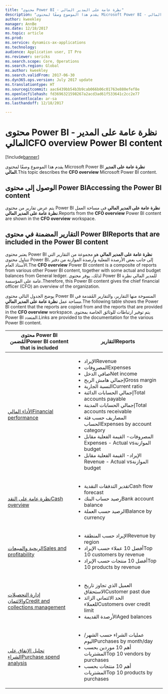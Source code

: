 ```yaml
---
title: "محتوى Power BI - نظرة عامة على المدير المالي"
description: "يقدم هذا الموضوع وصفًا لمحتوى Microsoft Power BI - نظرة عامة على المدير المالي."
author: kweekley
manager: AnnBe
ms.date: 12/18/2017
ms.topic: article
ms.prod: 
ms.service: dynamics-ax-applications
ms.technology: 
audience: Application user, IT Pro
ms.reviewer: sericks
ms.search.scope: Core, Operations
ms.search.region: Global
ms.author: kweekley
ms.search.validFrom: 2017-06-30
ms.dyn365.ops.version: July 2017 update
ms.translationtype: HT
ms.sourcegitcommit: aac6439bb54b3b9cab066b06c01763e880efef8e
ms.openlocfilehash: fd3696321598267a2acd3ad61f533641c2cc2e77
ms.contentlocale: ar-sa
ms.lasthandoff: 12/18/2017

---
```


# <a name="cfo-overview-power-bi-content"></a><span data-ttu-id="0b4cf-103">محتوى Power BI - نظرة عامة على المدير المالي</span><span class="sxs-lookup"><span data-stu-id="0b4cf-103">CFO overview Power BI content</span></span>

[!include[banner](../includes/banner.md)]


<span data-ttu-id="0b4cf-104">يقدم هذا الموضوع وصفًا لمحتوى Microsoft Power BI **نظرة عامة على المدير المالي**.</span><span class="sxs-lookup"><span data-stu-id="0b4cf-104">This topic describes the **CFO overview** Microsoft Power BI content.</span></span> 

## <a name="accessing-the-power-bi-content"></a><span data-ttu-id="0b4cf-105">الوصول إلى محتوى Power BI</span><span class="sxs-lookup"><span data-stu-id="0b4cf-105">Accessing the Power BI content</span></span>

<span data-ttu-id="0b4cf-106">يتم عرض تقارير من محتوى Power BI **نظرة عامة على المدير المالي** في مساحة العمل **نظرة عامة على المدير المالي**.</span><span class="sxs-lookup"><span data-stu-id="0b4cf-106">Reports from the **CFO overview** Power BI content are shown in the **CFO overview** workspace.</span></span>

## <a name="reports-that-are-included-in-the-power-bi-content"></a><span data-ttu-id="0b4cf-107">التقارير المضمنة في محتوى Power BI</span><span class="sxs-lookup"><span data-stu-id="0b4cf-107">Reports that are included in the Power BI content</span></span>
<span data-ttu-id="0b4cf-108">يعتبر محتوى Power BI **نظرة عامة على المدير المالي** هو مجموعة من التقارير التي تتناول محتوى Power BI، إلى جانب بعض الأرصدة الفعلية وأرصدة الموازنة من دفتر الأستاذ العام.</span><span class="sxs-lookup"><span data-stu-id="0b4cf-108">The **CFO overview** Power BI content is a composite of reports from various other Power BI content, together with some actual and budget balances from General ledger.</span></span> <span data-ttu-id="0b4cf-109">لذلك، يوفر محتوى Power BI للمدير المالي نظرة عامة على المؤسسة.</span><span class="sxs-lookup"><span data-stu-id="0b4cf-109">Therefore, this Power BI content gives the chief financial officer (CFO) an overview of the organization.</span></span>

<span data-ttu-id="0b4cf-110">يوضح الجدول التالي محتوى Power BI المنسوخة منها التقارير، والتقارير المُقدمة في مساحة عمل **نظرة عامة على المدير المالي**.</span><span class="sxs-lookup"><span data-stu-id="0b4cf-110">The following table shows the Power BI content that the reports are copied from and the reports that are provided in the **CFO overview** workspace.</span></span> <span data-ttu-id="0b4cf-111">يتم توفير ارتباطات للوثائق الخاصة بمحتوى Power BI المتعدد.</span><span class="sxs-lookup"><span data-stu-id="0b4cf-111">Links are provided to the documentation for the various Power BI content.</span></span>

| <span data-ttu-id="0b4cf-112">محتوى Power BI المُضمن</span><span class="sxs-lookup"><span data-stu-id="0b4cf-112">Power BI content that is included</span></span>     | <span data-ttu-id="0b4cf-113">التقارير</span><span class="sxs-lookup"><span data-stu-id="0b4cf-113">Reports</span></span> |
|---------------------------------------|---------|
| [<span data-ttu-id="0b4cf-114">الأداء المالي</span><span class="sxs-lookup"><span data-stu-id="0b4cf-114">Financial performance</span></span>](financial-performance-power-bi-content-pack.md) | <ul><li><span data-ttu-id="0b4cf-115">الإيراد</span><span class="sxs-lookup"><span data-stu-id="0b4cf-115">Revenue</span></span></li><li><span data-ttu-id="0b4cf-116">المصروفات</span><span class="sxs-lookup"><span data-stu-id="0b4cf-116">Expenses</span></span></li><li><span data-ttu-id="0b4cf-117">صافي الدخل</span><span class="sxs-lookup"><span data-stu-id="0b4cf-117">Net income</span></span></li><li><span data-ttu-id="0b4cf-118">إجمالي هامش الربح</span><span class="sxs-lookup"><span data-stu-id="0b4cf-118">Gross margin</span></span></li><li><span data-ttu-id="0b4cf-119">النسبة الجارية</span><span class="sxs-lookup"><span data-stu-id="0b4cf-119">Current ratio</span></span></li><li><span data-ttu-id="0b4cf-120">إجمالي الحسابات الدائنة</span><span class="sxs-lookup"><span data-stu-id="0b4cf-120">Total accounts payable</span></span></li><li><span data-ttu-id="0b4cf-121">إجمالي الحسابات المدينة</span><span class="sxs-lookup"><span data-stu-id="0b4cf-121">Total accounts receivable</span></span></li><li><span data-ttu-id="0b4cf-122">المصاريف حسب فئة الحساب</span><span class="sxs-lookup"><span data-stu-id="0b4cf-122">Expenses by account category</span></span></li><li><span data-ttu-id="0b4cf-123">المصروفات- ‏‫القيمة الفعلية مقابل الموازنة</span><span class="sxs-lookup"><span data-stu-id="0b4cf-123">Expenses - Actual vs budget</span></span></li><li><span data-ttu-id="0b4cf-124">الإيراد- ‏‫القيمة الفعلية مقابل الموازنة</span><span class="sxs-lookup"><span data-stu-id="0b4cf-124">Revenue - Actual vs budget</span></span></li></ul> |
| [<span data-ttu-id="0b4cf-125">نظرة عامة على النقد</span><span class="sxs-lookup"><span data-stu-id="0b4cf-125">Cash overview</span></span>](../../financials/cash-bank-management/Cash-Overview-Power-BI-content.md) | <ul><li><span data-ttu-id="0b4cf-126">تقدير التدفقات النقدية</span><span class="sxs-lookup"><span data-stu-id="0b4cf-126">Cash flow forecast</span></span></li><li><span data-ttu-id="0b4cf-127">رصيد حساب البنك</span><span class="sxs-lookup"><span data-stu-id="0b4cf-127">Bank account balance</span></span></li><li><span data-ttu-id="0b4cf-128">الرصيد حسب العملة</span><span class="sxs-lookup"><span data-stu-id="0b4cf-128">Balance by currency</span></span></li></ul> |
| [<span data-ttu-id="0b4cf-129">الربحية والمبيعات</span><span class="sxs-lookup"><span data-stu-id="0b4cf-129">Sales and profitability</span></span>](sales-profitability-performance-content-pack.md) | <ul><li><span data-ttu-id="0b4cf-130">الإيراد حسب المنطقة</span><span class="sxs-lookup"><span data-stu-id="0b4cf-130">Revenue by region</span></span></li><li><span data-ttu-id="0b4cf-131">أفضل 10 عملاء حسب الإيراد</span><span class="sxs-lookup"><span data-stu-id="0b4cf-131">Top 10 customers by revenue</span></span></li><li><span data-ttu-id="0b4cf-132">أفضل 10 منتجات حسب الإيراد</span><span class="sxs-lookup"><span data-stu-id="0b4cf-132">Top 10 products by revenue</span></span></li></ul> |
| [<span data-ttu-id="0b4cf-133">إدارة التحصيلات والائتمان</span><span class="sxs-lookup"><span data-stu-id="0b4cf-133">Credit and collections management</span></span>](../../financials/accounts-receivable/credit-collections-power-bi.md) | <ul><li><span data-ttu-id="0b4cf-134">العميل الذي تجاوز تاريخ الاستحقاق</span><span class="sxs-lookup"><span data-stu-id="0b4cf-134">Customer past due</span></span></li><li><span data-ttu-id="0b4cf-135">الحد الائتماني الزائد للعملاء</span><span class="sxs-lookup"><span data-stu-id="0b4cf-135">Customers over credit limit</span></span></li><li><span data-ttu-id="0b4cf-136">الأرصدة القديمة</span><span class="sxs-lookup"><span data-stu-id="0b4cf-136">Aged balances</span></span></li></ul> |
| [<span data-ttu-id="0b4cf-137">تحليل الإنفاق على الشراء</span><span class="sxs-lookup"><span data-stu-id="0b4cf-137">Purchase spend analysis</span></span>](../../financials/accounts-receivable/credit-collections-power-bi.md) | <ul><li><span data-ttu-id="0b4cf-138">عمليات الشراء حسب الشهر/اليوم</span><span class="sxs-lookup"><span data-stu-id="0b4cf-138">Purchases by month/day</span></span></li><li><span data-ttu-id="0b4cf-139">أهم 10 موردين بحسب المشتريات</span><span class="sxs-lookup"><span data-stu-id="0b4cf-139">Top 10 vendors by purchases</span></span></li><li><span data-ttu-id="0b4cf-140">أهم 10 منتجات بحسب المشتريات</span><span class="sxs-lookup"><span data-stu-id="0b4cf-140">Top 10 products by purchases</span></span></li></ul> |



